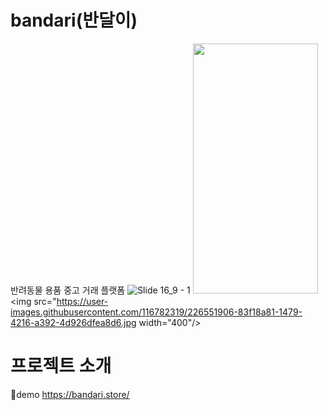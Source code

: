 # bandari(반달이)
반려동물 용품 중고 거래 플랫폼
![Slide 16_9 - 1](https://user-images.githubusercontent.com/116782319/226551906-83f18a81-1479-4216-a392-4d926dfea8d6.jpg)
<img src="이미지주소.png" width="200" height="400"/>
<img src="https://user-images.githubusercontent.com/116782319/226551906-83f18a81-1479-4216-a392-4d926dfea8d6.jpg  width="400"/>
                                                                                                                              


# 프로젝트 소개
🔗demo https://bandari.store/
